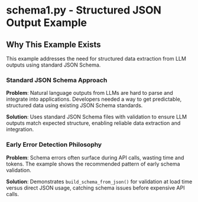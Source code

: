 # schema1.py - Structured JSON Output Example

## Why This Example Exists

This example addresses the need for structured data extraction from LLM outputs using standard JSON Schema.

### Standard JSON Schema Approach
**Problem**: Natural language outputs from LLMs are hard to parse and integrate into applications. Developers needed a way to get predictable, structured data using existing JSON Schema standards.

**Solution**: Uses standard JSON Schema files with validation to ensure LLM outputs match expected structure, enabling reliable data extraction and integration.

### Early Error Detection Philosophy
**Problem**: Schema errors often surface during API calls, wasting time and tokens. The example shows the recommended pattern of early schema validation.

**Solution**: Demonstrates `build_schema_from_json()` for validation at load time versus direct JSON usage, catching schema issues before expensive API calls.